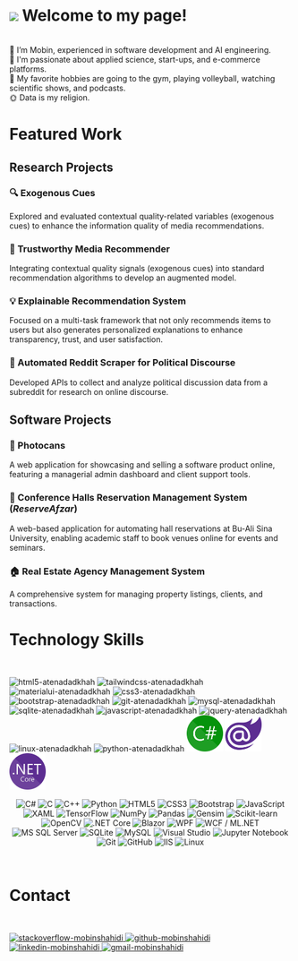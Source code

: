 <h1><img src="https://emojis.slackmojis.com/emojis/images/1531849430/4246/blob-sunglasses.gif?1531849430" width="30"/> Welcome to my page!</h1>

<br/> 👀 I’m Mobin, experienced in software development and AI engineering.
<br/> 💜 I'm passionate about applied science, start-ups, and e-commerce platforms.
<br/> 🧩 My favorite hobbies are going to the gym, playing volleyball, watching scientific shows, and podcasts.
<br/> 🌞 Data is my religion.
<br/>

<h1>Featured Work</h1>

<h2>Research Projects</h2>

<h3>🔍 Exogenous Cues</h3>
<p>Explored and evaluated contextual quality-related variables (exogenous cues) to enhance the information quality of media recommendations.</p>

<h3>🤝 Trustworthy Media Recommender</h3>
<p>Integrating contextual quality signals (exogenous cues) into standard recommendation algorithms to develop an augmented model.</p>

<h3>💡 Explainable Recommendation System</h3>
<p>Focused on a multi-task framework that not only recommends items to users but also generates personalized explanations to enhance transparency, trust, and user satisfaction.</p>

<h3>📡 Automated Reddit Scraper for Political Discourse</h3>
<p>Developed APIs to collect and analyze political discussion data from a subreddit for research on online discourse.</p>

<h2>Software Projects</h2>

<h3>📸 Photocans</h3>
<p>A web application for showcasing and selling a software product online, featuring a managerial admin dashboard and client support tools.</p>

<h3>🏢 Conference Halls Reservation Management System (<em>ReserveAfzar</em>)</h3>
<p>A web-based application for automating hall reservations at Bu-Ali Sina University, enabling academic staff to book venues online for events and seminars.</p>

<h3>🏠 Real Estate Agency Management System</h3>
<p>A comprehensive system for managing property listings, clients, and transactions.</p>

<h1>Technology Skills</h1>
<br/>
<p>
    <img src="https://cdn.jsdelivr.net/gh/devicons/devicon/icons/html5/html5-original-wordmark.svg"  width="65" height="65" alt="html5-atenadadkhah"/>
    <img src="https://cdn.jsdelivr.net/gh/devicons/devicon/icons/tailwindcss/tailwindcss-plain.svg" width="65" height="65" alt="tailwindcss-atenadadkhah"/>
    <img src="https://github.com/atenadadkhah/atenadadkhah/assets/91287064/b57ed589-2215-412b-9eea-335a5c984578" width="65" height="65" alt="materialui-atenadadkhah"/>
    <img src="https://cdn.jsdelivr.net/gh/devicons/devicon/icons/css3/css3-original-wordmark.svg" width="65" height="65" alt="css3-atenadadkhah"/>
    <img src="https://cdn.jsdelivr.net/gh/devicons/devicon/icons/bootstrap/bootstrap-original.svg" width="65" height="65" alt="bootstrap-atenadadkhah"/>
    <img src="https://github.com/atenadadkhah/atenadadkhah/assets/91287064/46ebbddc-eb10-4f90-92be-871980d4be3d" width="65" height="65" alt="git-atenadadkhah"/>
    <img src="https://cdn.jsdelivr.net/gh/devicons/devicon/icons/mysql/mysql-original.svg" width="65" height="65" alt="mysql-atenadadkhah"/>
    <img src="https://github.com/atenadadkhah/atenadadkhah/assets/91287064/1dc3ce50-9792-4004-9aeb-c637eb3cdfb3" width="65" height="65" alt="sqlite-atenadadkhah"/>
    <img src="https://cdn.jsdelivr.net/gh/devicons/devicon/icons/javascript/javascript-original.svg" width="65" height="65" alt="javascript-atenadadkhah"/>
    <img src="https://user-images.githubusercontent.com/91287064/230383832-7f9d2484-4cbc-4015-96d7-06439e7de6fd.png" width="65" height="65" alt="jquery-atenadadkhah"/>
    <img src="https://cdn.jsdelivr.net/gh/devicons/devicon/icons/linux/linux-original.svg" width="65" height="65" alt="linux-atenadadkhah"/>
    <img src="https://cdn.jsdelivr.net/gh/devicons/devicon/icons/python/python-original.svg" width="65" height="65" alt="python-atenadadkhah"/>
    <img src="C_Sharp_wordmark.svg.png" width="65" height="65" alt="C#"/>
    <img src="Blazor.png" width="65" height="65" alt="Blazor"/>
    <img src="NET_Core_Logo.svg.png" width="65" height="65" alt="NET"/>

</p>
<p align="center">
  <!-- Programming Languages -->
  <img src="https://cdn.jsdelivr.net/gh/devicons/devicon/icons/csharp/csharp-original.svg" width="50" alt="C#" />
  <img src="https://cdn.jsdelivr.net/gh/devicons/devicon/icons/c/c-original.svg" width="50" alt="C" />
  <img src="https://cdn.jsdelivr.net/gh/devicons/devicon/icons/cplusplus/cplusplus-original.svg" width="50" alt="C++" />
  <img src="https://cdn.jsdelivr.net/gh/devicons/devicon/icons/python/python-original.svg" width="50" alt="Python" />

  <!-- UI Design Technologies -->
  <img src="https://cdn.jsdelivr.net/gh/devicons/devicon/icons/html5/html5-original.svg" width="50" alt="HTML5" />
  <img src="https://cdn.jsdelivr.net/gh/devicons/devicon/icons/css3/css3-original.svg" width="50" alt="CSS3" />
  <img src="https://cdn.jsdelivr.net/gh/devicons/devicon/icons/bootstrap/bootstrap-original.svg" width="50" alt="Bootstrap" />
  <img src="https://cdn.jsdelivr.net/gh/devicons/devicon/icons/javascript/javascript-original.svg" width="50" alt="JavaScript" />
  <img src="https://cdn.jsdelivr.net/gh/devicons/devicon/icons/xaml/xaml-original.svg" width="50" alt="XAML" />

  <!-- Python Libraries -->
  <img src="https://cdn.jsdelivr.net/gh/devicons/devicon/icons/tensorflow/tensorflow-original.svg" width="50" alt="TensorFlow" />
  <img src="https://cdn.jsdelivr.net/gh/devicons/devicon/icons/numpy/numpy-original.svg" width="50" alt="NumPy" />
  <img src="https://cdn.jsdelivr.net/gh/devicons/devicon/icons/pandas/pandas-original.svg" width="50" alt="Pandas" />
  <img src="https://cdn.jsdelivr.net/gh/devicons/devicon/icons/gensim/gensim-original.svg" width="50" alt="Gensim" />
  <img src="https://cdn.jsdelivr.net/gh/devicons/devicon/icons/scikit-learn/scikit-learn-original.svg" width="50" alt="Scikit-learn" />
  <img src="https://cdn.jsdelivr.net/gh/devicons/devicon/icons/opencv/opencv-original.svg" width="50" alt="OpenCV" />

  <!-- .NET Frameworks -->
  <img src="https://cdn.jsdelivr.net/gh/devicons/devicon/icons/dot-net/dotnet-original.svg" width="50" alt=".NET Core" />
  <img src="https://cdn.jsdelivr.net/gh/devicons/devicon/icons/blazor/blazor-original.svg" width="50" alt="Blazor" />
  <img src="https://cdn.jsdelivr.net/gh/devicons/devicon/icons/wpf/wpf-original.svg" width="50" alt="WPF" />
  <!-- WCF and ML.NET don't have official icons—using generic .NET -->
  <img src="https://cdn.jsdelivr.net/gh/devicons/devicon/icons/dot-net/dotnet-original.svg" width="50" alt="WCF / ML.NET" />

  <!-- Database Management Systems -->
  <img src="https://cdn.jsdelivr.net/gh/devicons/devicon/icons/microsoftsqlserver/microsoftsqlserver-plain.svg" width="50" alt="MS SQL Server" />
  <img src="https://cdn.jsdelivr.net/gh/devicons/devicon/icons/sqlite/sqlite-original.svg" width="50" alt="SQLite" />
  <img src="https://cdn.jsdelivr.net/gh/devicons/devicon/icons/mysql/mysql-original.svg" width="50" alt="MySQL" />

  <!-- Other Tools -->
  <img src="https://cdn.jsdelivr.net/gh/devicons/devicon/icons/visualstudio/visualstudio-plain.svg" width="50" alt="Visual Studio" />
  <img src="https://cdn.jsdelivr.net/gh/devicons/devicon/icons/jupyter/jupyter-original.svg" width="50" alt="Jupyter Notebook" />
  <img src="https://cdn.jsdelivr.net/gh/devicons/devicon/icons/git/git-original.svg" width="50" alt="Git" />
  <img src="https://cdn.jsdelivr.net/gh/devicons/devicon/icons/github/github-original.svg" width="50" alt="GitHub" />
  <img src="https://cdn.jsdelivr.net/gh/devicons/devicon/icons/iis/iis-original.svg" width="50" alt="IIS" />
  <img src="https://cdn.jsdelivr.net/gh/devicons/devicon/icons/linux/linux-original.svg" width="50" alt="Linux" />
</p>


<br/>
<h1>Contact</h1>
<br/>
<p>
    <a href="https://stackoverflow.com/users/7961337/pars-programmer">
        <img src="https://user-images.githubusercontent.com/91287064/208878662-a1aff4dd-d72e-44b3-bf0d-2d862a5f87f6.png" alt="stackoverflow-mobinshahidi" width="50" height="50">
    </a>
    <a href="https://github.com/ParsProgrammer">
        <img src="https://user-images.githubusercontent.com/91287064/208878669-0146cc1a-b0a6-4a6e-9f4b-082c37264309.png" alt="github-mobinshahidi" width="50" height="50">
    </a>
    <a href="https://www.linkedin.com/in/mobin-shahidi/">
        <img src="https://user-images.githubusercontent.com/91287064/208878686-01604f88-f0ac-4709-9cfc-2cc69b62d1aa.png" alt="linkedin-mobinshahidi" width="50" height="50">
    </a>
    <a href="mailto:https://github.com/atenadadkhah">
        <img src="https://user-images.githubusercontent.com/91287064/208878678-26652569-8d38-45c9-aa13-28a33a7fc967.png" alt="gmail-mobinshahidi" width="50" height="50">
    </a>
</p>

<!---
mobinpersi/mobinpersi is a ✨ special ✨ repository because its `README.md` (this file) appears on your GitHub profile.
You can click the Preview link to take a look at your changes.
--->
